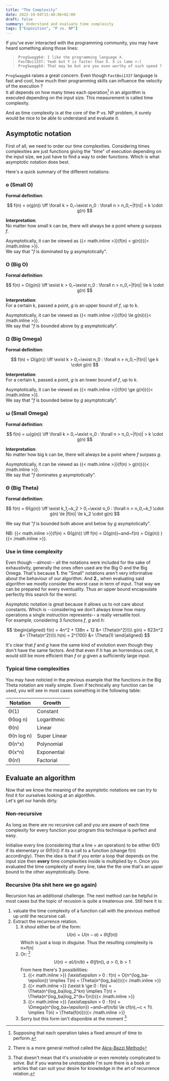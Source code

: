 ```yaml
---
title: "The Complexity"
date: 2022-10-04T15:40:06+02:00
draft: false
summary: Understand and evaluate time complexity
tags: ["Exposition", "P vs. NP"]
---
```


If you've ever interacted with the programming community, you may have heard something
along those lines:

> `ProgSwagg64: I like the programming language X.`  
> `FastBoi1337: Yeah but Y is faster than X. X is lame >:)`  
> `ProgSwagg64: That may be but are you even worthy of such speed ?`

`ProgSwagg64` raises a great concern. Even though `FastBoi1337` language is fast
and cool, how much their programming skills can influence the velocity of the execution ?  
It all depends on how many times each operation[^sametime] in an algorithm is executed
depending on the input size. This measurement is called time complexity.

And as time complexity is at the core of the P vs. NP problem, it surely would be nice
to be able to understand and evaluate it.

[^sametime]: Supposing that each operation takes a fixed amount of time to perform.

## Asymptotic notation

First of all, we need to order our time complexities. Considering times complexities are
just functions giving the "time" of execution depending on the input size, we just
have to find a way to order functions. Which is what asymptotic notation does best.

Here's a quick summary of the different notations:

### o (Small O)

**Formal definition**:

$$
f(n) = o(g(n)) \iff \forall k > 0,~\exist n_0 : \forall n > n_0,~|f(n)| < k \cdot g(n)
$$

**Interpretation**:  
No matter how small k can be, there will always be a point where *g* surpass *f*.

Asymptotically, it can be viewed as
{{< math.inline >}}\(f(n) < g(n)\){{< /math.inline >}}.  
We say that "*f* is dominated by *g* asymptotically".

### O (Big O)

**Formal definition**:

$$
f(n) = O(g(n)) \iff \exist k > 0,~\exist n_0 : \forall n > n_0,~|f(n)| \le k \cdot g(n)
$$

**Interpretation**:  
For a certain k, passed a point, *g* is an upper bound of *f*, up to k.

Asymptotically, it can be viewed as
{{< math.inline >}}\(f(n) \le g(n)\){{< /math.inline >}}.  
We say that "*f* is bounded above by *g* asymptotically".

### Ω (Big Omega)

**Formal definition**:

$$
f(n) = Ω(g(n)) \iff \exist k > 0,~\exist n_0 : \forall n > n_0,~|f(n)| \ge k \cdot g(n)
$$

**Interpretation**:  
For a certain k, passed a point, *g* is an lower bound of *f*, up to k.

Asymptotically, it can be viewed as
{{< math.inline >}}\(f(n) \ge g(n)\){{< /math.inline >}}.  
We say that "*f* is bounded below by *g* asymptotically".

### ω (Small Omega)

**Formal definition**:

$$
f(n) = ω(g(n)) \iff \forall k > 0,~\exist n_0 : \forall n > n_0,~|f(n)| > k \cdot g(n)
$$

**Interpretation**:  
No matter how big k can be, there will always be a point where *f* surpass *g*.

Asymptotically, it can be viewed as
{{< math.inline >}}\(f(n) > g(n)\){{< /math.inline >}}.  
We say that "*f* dominates *g* asymptotically".

### Θ (Big Theta)

**Formal definition**:

$$
f(n) = Θ(g(n)) \iff \exist k_1,~k_2 > 0,~\exist n_0 :
\forall n > n_0,~k_1 \cdot g(n) \le |f(n)| \le k_2 \cdot g(n)
$$

We say that "*f* is bounded both above and below by *g* asymptotically".

NB: {{< math.inline >}}\(f(n) = Θ(g(n)) \iff f(n) = Ω(g(n))~and~f(n) = O(g(n)) \){{< /math.inline >}}.

### Use in time complexity

Even though --almost-- all the notations were included for the sake of exhaustivity,
generally the ones often used are the Big O and the Big Omega. That's because **1.**
the "Small" notations aren't very informative about the behaviour of our algorithm.
And **2.**, when evaluating said algorithm we mostly consider the worst case in term
of input. That way we can be prepared for every eventuality. Thus an upper bound
encapsulate perfectly this search for the worst.

Asymptotic notation is great because it allows us to not care about constants.
Which is --considering we don't always know how many operations a single instruction
represents-- a really versatile tool.  
For example, considering 3 functions *f*, *g* and *h*:

$$
\begin{aligned}
f(n) = 4n^2 + 138n + 12 &= \Theta(n^2)\\\\
          g(n) = 823n^2 &= \Theta(n^2)\\\\
         h(n) = 2^{100} &= \Theta(1)
\end{aligned}
$$

It's clear that *f* and *g* have the same kind of evolution even though they don't have
the same factors. And that even if *h* has an horrendous cost, it would still be more
efficient than *f* or *g* given a sufficiently large input.  

### Typical time complexities

You may have noticied in the previous example that the functions in the Big
Theta notation are really simple. Even if technically any function can be used,
you will see in most cases something in the following table:

| Notation   | Growth       |
| ---------- | ------------ |
| Θ(1)       | Constant     |
| Θ(log n)   | Logarithmic  |
| Θ(n)       | Linear       |
| Θ(n log n) | Super Linear |
| Θ(n^x)     | Polynomial   |
| Θ(x^n)     | Exponential  |
| Θ(n!)      | Factorial    |

## Evaluate an algorithm

Now that we know the meaning of the asymptotic notations we can try to find it for
ourselves looking at an algorithm.  
Let's get our hands dirty.

### Non-recursive

As long as there are no recursive call and you are aware of each time complexity for
every function your program this technique is perfect and easy.

Initialise every line (considering that a line = an operation) to be either Θ(1)
if its elementary or Θ(f(n)) if its a call to a function (change f(n) accordingly).
Then the idea is that if you enter a loop that depends on the input size then **every** time
complexities inside is multiplied by n. Once you evaluated the time complexity of
every line, take the the one that's an upper bound to the other asymptotically. Done.

### Recursive (Ha shit here we go again)

Recursion has an additional challenge. The next method can be helpful in most cases
but the topic of recusion is quite a treaterous one. Still here it is:

1. valuate the time complexity of a function call with the previous method up
  until the recursive call.
2. Extract the recurrence relation.
    1. It shoul either be of the form:
        $$
        U(n) = U(n-a) + \Theta(f(n))
        $$
        Which is just a loop in disguise. Thus the resulting complexity is n×f(n)
    2. Or: [^gen]
        $$
        U(n) = aU(n/b) + \Theta(f(n)),~a>0,~b>1
        $$
        From here there's 3 possibilities:
        1. {{< math.inline >}} \(\exist\epsilon > 0 : f(n) = O(n^{log_ba-\epsilon})
            \implies T(n) = \Theta(n^{log_ba})\){{< /math.inline >}}
        2. {{< math.inline >}} \(\exist k \ge 0 : f(n) = \Theta(n^{log_ba}log_2^kn)
            \implies T(n) = \Theta(n^{log_ba}log_2^{k+1}n)\){{< /math.inline >}}
        3. {{< math.inline >}} \(\exist\epsilon > 0 : f(n) = \Omega(n^{log_ba+\epsilon})
            ~and~af(n/b) \le cf(n),~c < 1\\\\
            \implies T(n) = \Theta(f(n))\){{< /math.inline >}}
    3. Sorry but this form isn't disponible at the moment [^srry]

[^gen]: There is a more general method called the [Akra-Bazzi Method](https://en.wikipedia.org/wiki/Akra%E2%80%93Bazzi_metho)
[^srry]: That doesn't mean that it's unsolvable or even remotely complicated to solve.
  But if you wanna be unstoppable I'm sure there is a book or articles that can suit
  your desire for knowledge in the art of recurrence relation.
